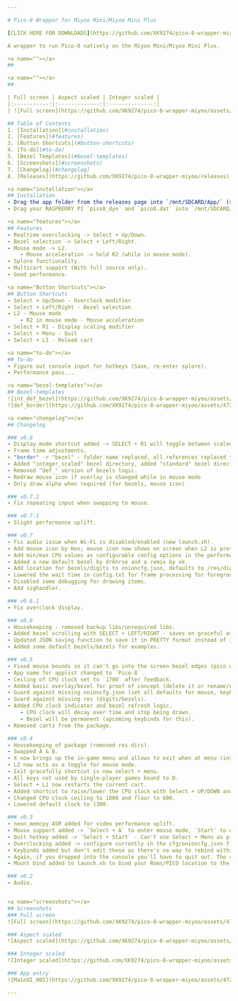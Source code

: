 ```yaml
---

# Pico-8 Wrapper for Miyoo Mini/Miyoo Mini Plus

[CLICK HERE FOR DOWNLOADS](https://github.com/XK9274/pico-8-wrapper-miyoo/releases)

A wrapper to run Pico-8 natively on the Miyoo Mini/Miyoo Mini Plus.

<a name=""></a>
##

<a name=""></a>
##

| Full screen | Aspect scaled | Integer scaled |
|:-----------:|:-------------:|:--------------:|
| ![Full screen](https://github.com/XK9274/pico-8-wrapper-miyoo/assets/47260768/32566649-9008-43e8-8cd5-9d2a587fe493) | ![Aspect scaled](https://github.com/XK9274/pico-8-wrapper-miyoo/assets/47260768/c3434d9e-0ed2-4716-8fc8-655c53390bd6) | ![Integer scaled](https://github.com/XK9274/pico-8-wrapper-miyoo/assets/47260768/b9679f53-7ff0-4a39-83ca-18aff5abd0b5) |

## Table of Contents
1. [Installation](#installation)
2. [Features](#features)
3. [Button Shortcuts](#button-shortcuts)
4. [To-do](#to-do)
5. [Bezel Templates](#bezel-templates)
6. [Screenshots](#screenshots)
7. [Changelog](#changelog)
8. [Releases](https://github.com/XK9274/pico-8-wrapper-miyoo/releases)

<a name="installation"></a>
## Installation
- Drag the app folder from the releases page into `/mnt/SDCARD/App/` (so it becomes `/mnt/SDCARD/App/pico`). Warning: If you use FTP and Filezilla, you must set your transfer type to binary or it will corrupt binaries on transfer.
- Drag your RASPBERRY PI `pico8_dyn` and `pico8.dat` into `/mnt/SDCARD/App/pico/bin`. You can purchase Pico-8 [here](https://www.lexaloffle.com/pico-8.php).

<a name="features"></a>
## Features
- Realtime overclocking -> Select + Up/Down.
- Bezel selection -> Select + Left/Right.
- Mouse mode -> L2.
    - Mouse acceleration -> hold R2 (while in mouse mode).
- Splore functionality.
- Multicart support (With full source only).
- Good performance.

<a name="Button Shortcuts"></a>
## Button Shortcuts
- Select + Up/Down - Overclock modifier
- Select + Left/Right - Bezel selection
- L2 - Mouse mode
    - R2 in mouse mode - Mouse acceleration
- Select + R1 - Display scaling modifier
- Select + Menu - Quit
- Select + L1 - Reload cart

<a name="to-do"></a>
## To-do
- Figure out console input for hotkeys (Save, re-enter splore).
- Performance pass...

<a name="bezel-templates"></a>
## Bezel-templates
![int_def_bezel](https://github.com/XK9274/pico-8-wrapper-miyoo/assets/47260768/fd6c1c7b-50bd-410d-8a8e-9cd2a92c9d4c)
![def_border](https://github.com/XK9274/pico-8-wrapper-miyoo/assets/47260768/69bd3a41-26de-4790-b531-1ae74da873f6)

<a name="changelog"></a>
## Changelog

### v0.8
- Display mode shortcut added -> SELECT + R1 will toggle between scaled, fullscreen, native output (384x384 from pico-8) (which also has its own bezel selection).
- Frame time adjustments.
- "border" -> "bezel" - folder name replaced, all references replaced to make it a more relatable name.
- Added "integer_scaled" bezel directory, added "standard" bezel directory.
- Removed "def_" version of bezels logic.
- Redraw mouse icon if overlay is changed while in mouse mode
- Only draw alpha when required (for bezels, mouse icon)

### v0.7.2
- Fix repeating input when swapping to mouse.

### v0.7.1
- Slight performance uplift.

### v0.7
- Fix audio issue when Wi-Fi is disabled/enabled (new launch.sh).
- Add mouse icon by Hoo; mouse icon now shows on screen when L2 is pressed.
- Add min/max CPU values as configurable config options in the performance object in onioncfg.json.
- Added a new default bezel by drkhrse and a remix by xk.
- Add location for bezels/digits to onioncfg.json, defaults to /res/digits and /res/bezels.
- Lowered the wait time in config.txt for frame processing for foreground/background.
- Disabled some debugging for drawing items.
- Add sighandler.

### v0.6.1
- Fix overclock display.

### v0.6
- Housekeeping - removed backup libs/unrequired libs.
- Added bezel scrolling with SELECT + LEFT/RIGHT - saves on graceful exit, reads on good load.
- Updated JSON saving function to save it in PRETTY format instead of inline for readability.
- Added some default bezels/bezels for examples.

### v0.5
- Fixed mouse bounds so it can't go into the screen bezel edges (pico window area = 240x240).
- App name for applist changed to `Pico-8`.
- Ceiling of CPU clock set to `1700` after feedback.
- Added basic overlay/bezel for proof of concept (delete it or rename/edit to whatever).
- Guard against missing onioncfg.json (set all defaults for mouse, keyboard, cpuclock).
- Guard against missing res (digits/bezels).
- Added CPU clock indicator and bezel refresh logic.
    - CPU clock will decay over time and stop being drawn.
    - Bezel will be permanent (upcoming keybinds for this).
- Removed carts from the package.

### v0.4
- Housekeeping of package (removed res dirs).
- Swapped A & B.
- X now brings up the in-game menu and allows to exit when at menu (instead of menu btn).
- L2 now acts as a toggle for mouse mode.
- Exit gracefully shortcut is now select + menu.
- All keys not used by single-player games bound to D.
- Select + L1 now restarts the current cart.
- Added shortcut to raise/lower the CPU clock with Select + UP/DOWN and option in onioncfg.json with max 100 increment size, default 25.
- Changed CPU clock ceiling to 1800 and floor to 600.
- Lowered default clock to 1300.

### v0.3
- neon_memcpy ASM added for video performance uplift.
- Mouse support added -> `Select + A` to enter mouse mode, `Start` to exit (config in cfg/onioncfg.json for scaling/acceleration/increment values etc).
- Quit hotkey added -> `Select + Start` - Can't use Select + Menu as pico seems to release the key occasionally and it locks up.
- Overclocking added -> configure currently in the cfg/onioncfg.json file - set to 1400 by default.
- Keybinds added but don't edit these as there's no way to rebind within pico8 currently (needs console support).
- Again, if you dropped into the console you'll have to quit out. The console ignores any input I send to it currently (apart from enter/return).
- Mount bind added to launch.sh to bind your Roms/PICO location to the carts directory.

### v0.2
- Audio.


<a name="screenshots"></a>
## Screenshots
### Full screen
![Full screen](https://github.com/XK9274/pico-8-wrapper-miyoo/assets/47260768/32566649-9008-43e8-8cd5-9d2a587fe493)

### Aspect scaled
![Aspect scaled](https://github.com/XK9274/pico-8-wrapper-miyoo/assets/47260768/c3434d9e-0ed2-4716-8fc8-655c53390bd6)

### Integer scaled
![Integer scaled](https://github.com/XK9274/pico-8-wrapper-miyoo/assets/47260768/b9679f53-7ff0-4a39-83ca-18aff5abd0b5)

### App entry
![MainUI_005](https://github.com/XK9274/pico-8-wrapper-miyoo/assets/47260768/2aed0514-7981-4f53-b932-bf1c898a6c8c)

---
```

